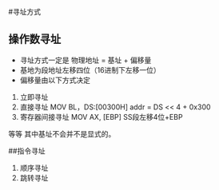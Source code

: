 #寻址方式
## 操作数寻址
- 寻址方式一定是 物理地址 = 基址 + 偏移量
- 基地为段地址左移四位（16进制下左移一位）
- 偏移量由以下方式决定

1. 立即寻址
1. 直接寻址 
MOV  BL，DS:[00300H] 
addr = DS << 4 + 0x300
2. 寄存器间接寻址
MOV  AX, [EBP] 
SS段左移4位+EBP

等等
其中基址不会并不是显式的。

##指令寻址
1. 顺序寻址
2. 跳转寻址